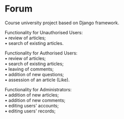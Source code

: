 # Forum
Course university project based on Django framework.

Functionality for Unauthorised Users:     
• review of articles;   
• search of existing articles.

Functionality for Authorised Users:   
• review of articles;             
• search of existing articles;    
• leaving of comments;      
• addition of new questions;      
• assession of an article (Like).

Functionality for Administrators:     
• addition of new articles;   
• addition of new comments;   
• editing users' accounts;    
• editing users' records;
